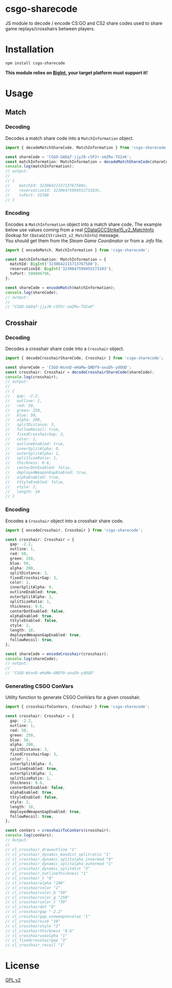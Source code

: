 # csgo-sharecode

JS module to decode / encode CS:GO and CS2 share codes used to share game replays/crosshairs between players.

# Installation

`npm install csgo-sharecode`

**This module relies on [BigInt](https://developer.mozilla.org/en-US/docs/Web/JavaScript/Reference/Global_Objects/BigInt), your target platform must support it!**

# Usage

## Match

### Decoding

Decodes a match share code into a `MatchInformation` object.

```ts
import { decodeMatchShareCode, MatchInformation } from 'csgo-sharecode';

const shareCode = 'CSGO-GADqf-jjyJ8-cSP2r-smZRo-TO2xK';
const matchInformation: MatchInformation = decodeMatchShareCode(shareCode);
console.log(matchInformation);
// output:
//
// {
//    matchId: 3230642215713767580n,
//    reservationId: 3230647599455273103n,
//    tvPort: 55788
// }
```

### Encoding

Encodes a `MatchInformation` object into a match share code.
The example below use values coming from a real [CDataGCCStrike15_v2_MatchInfo](https://github.com/SteamDatabase/Protobufs/blob/master/csgo/cstrike15_gcmessages.proto) (lookup for `CDataGCCStrike15_v2_MatchInfo`) message.  
You should get them from the _Steam Game Coordinator_ or from a _.info_ file.

```ts
import { encodeMatch, MatchInformation } from 'csgo-sharecode';

const matchInformation: MatchInformation = {
  matchId: BigInt('3230642215713767580'),
  reservationId: BigInt('3230647599455273103'),
  tvPort: 599906796,
};

const shareCode = encodeMatch(matchInformation);
console.log(shareCode);
// output:
//
// "CSGO-GADqf-jjyJ8-cSP2r-smZRo-TO2xK"
```

## Crosshair

### Decoding

Decodes a crosshair share code into a `Crosshair` object.

```ts
import { decodeCrosshairShareCode, Crosshair } from 'csgo-sharecode';

const shareCode = 'CSGO-WsnnD-eHaMw-QNDf9-oxuDh-ydOUD';
const crosshair: Crosshair = decodeCrosshairShareCode(shareCode);
console.log(crosshair);
// output:
//
// {
//   gap: -2.2,
//   outline: 1,
//   red: 50,
//   green: 250,
//   blue: 50,
//   alpha: 200,
//   splitDistance: 3,
//   followRecoil: true,
//   fixedCrosshairGap: 3,
//   color: 1,
//   outlineEnabled: true,
//   innerSplitAlpha: 0,
//   outerSplitAlpha: 1,
//   splitSizeRatio: 1,
//   thickness: 0.6,
//   centerDotEnabled: false,
//   deployedWeaponGapEnabled: true,
//   alphaEnabled: true,
//   tStyleEnabled: false,
//   style: 2,
//   length: 10
// }
```

### Encoding

Encodes a `Crosshair` object into a crosshair share code.

```ts
import { encodeCrosshair, Crosshair } from 'csgo-sharecode';

const crosshair: Crosshair = {
  gap: -2.2,
  outline: 1,
  red: 50,
  green: 250,
  blue: 50,
  alpha: 200,
  splitDistance: 3,
  fixedCrosshairGap: 3,
  color: 1,
  innerSplitAlpha: 0,
  outlineEnabled: true,
  outerSplitAlpha: 1,
  splitSizeRatio: 1,
  thickness: 0.6,
  centerDotEnabled: false,
  alphaEnabled: true,
  tStyleEnabled: false,
  style: 2,
  length: 10,
  deployedWeaponGapEnabled: true,
  followRecoil: true,
};

const shareCode = encodeCrosshair(crosshair);
console.log(shareCode);
// output:
//
// "CSGO-WsnnD-eHaMw-QNDf9-oxuDh-ydOUD"
```

### Generating CSGO ConVars

Utility function to generate CSGO ConVars for a given crosshair.

```ts
import { crosshairToConVars, Crosshair } from 'csgo-sharecode';

const crosshair: Crosshair = {
  gap: -2.2,
  outline: 1,
  red: 50,
  green: 250,
  blue: 50,
  alpha: 200,
  splitDistance: 3,
  fixedCrosshairGap: 3,
  color: 1,
  innerSplitAlpha: 0,
  outlineEnabled: true,
  outerSplitAlpha: 1,
  splitSizeRatio: 1,
  thickness: 0.6,
  centerDotEnabled: false,
  alphaEnabled: true,
  tStyleEnabled: false,
  style: 2,
  length: 10,
  deployedWeaponGapEnabled: true,
  followRecoil: true,
};

const conVars = crosshairToConVars(crosshair);
console.log(conVars);
// Output:
//
// cl_crosshair_drawoutline "1"
// cl_crosshair_dynamic_maxdist_splitratio "1"
// cl_crosshair_dynamic_splitalpha_innermod "0"
// cl_crosshair_dynamic_splitalpha_outermod "1"
// cl_crosshair_dynamic_splitdist "3"
// cl_crosshair_outlinethickness "1"
// cl_crosshair_t "0"
// cl_crosshairalpha "200"
// cl_crosshaircolor "1"
// cl_crosshaircolor_b "50"
// cl_crosshaircolor_g "250"
// cl_crosshaircolor_r "50"
// cl_crosshairdot "0"
// cl_crosshairgap "-2.2"
// cl_crosshairgap_useweaponvalue "1"
// cl_crosshairsize "10"
// cl_crosshairstyle "2"
// cl_crosshairthickness "0.6"
// cl_crosshairusealpha "1"
// cl_fixedcrosshairgap "3"
// cl_crosshair_recoil "1"
```

# License

[GPL v2](https://github.com/akiver/csgo-sharecode/blob/master/LICENSE)
